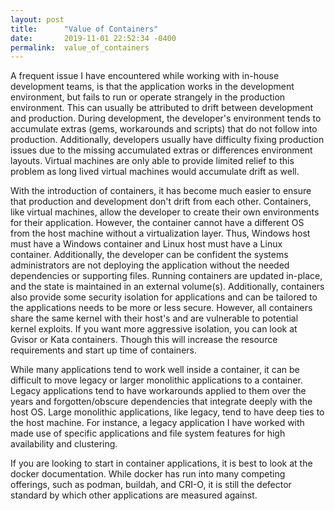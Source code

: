 ```yaml
---
layout: post
title:      "Value of Containers"
date:       2019-11-01 22:52:34 -0400
permalink:  value_of_containers
---
```



A frequent issue I have encountered while working with in-house development teams, is that the application works in the development environment, but fails to run or operate strangely in the production environment. This can usually be attributed to drift between development and production. During development, the developer's environment tends to accumulate extras (gems, workarounds and scripts) that do not follow into production.  Additionally, developers usually  have difficulty fixing production issues due to the missing accumulated extras or differences environment layouts. Virtual machines are only able to provide limited relief to this problem as long lived virtual machines would accumulate drift as well.

With the introduction of containers, it has become much easier to ensure that production and development don't drift from each other. Containers, like virtual machines, allow the developer to create their own environments for their application. However, the container cannot have a different OS from the host machine without a virtualization layer. Thus, Windows host must have a Windows container and Linux host must have a Linux container. Additionally, the developer can be confident the systems administrators are not deploying the application without the needed dependencies or supporting files. Running containers are updated in-place, and the state is maintained in an external volume(s). Additionally, containers also provide some security isolation for applications and can be tailored to the applications needs to be more or less secure. However, all containers share the same kernel with their host's and are vulnerable to potential kernel exploits. If you want more aggressive isolation, you can look at Gvisor or Kata containers. Though this will increase the resource requirements and start up time of containers.

While many applications tend to work well inside a container, it can be difficult to move legacy or larger monolithic applications to a container. Legacy applications tend to have workarounds applied to them over the years and forgotten/obscure dependencies that integrate deeply with the host OS. Large monolithic applications, like legacy, tend to have deep ties to the host machine.  For instance, a legacy application I have worked with made use of specific applications and file system features for high availability and clustering.

If you are looking to start in container applications, it is best to look at the docker documentation.  While docker has run into many competing offerings, such as podman, buildah, and CRI-O, it is still the defector standard by which other applications are measured against.

